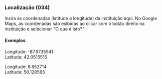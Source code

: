 ### Localização (034)  
Insira as coordenadas (latitude e longitude) da instituição aqui. No Google Maps, as coordenadas são exibidas ao clicar com o botão direito na instituição e selecionar "O que é isto?"

#### Exemplos  
Longitude: -87.6735541  
Latitude: 42.0515515

Longitude: 8.652714  
Latitude: 50.120565
